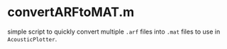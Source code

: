 # convertARFtoMAT.m

simple script to quickly convert multiple `.arf` files into `.mat` files to use in `AcousticPlotter`. 

